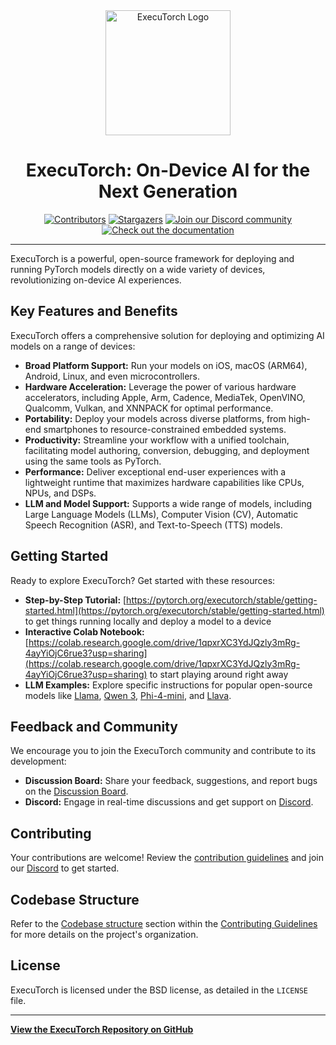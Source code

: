 <div align="center">
  <img src="docs/source/_static/img/et-logo.png" alt="ExecuTorch Logo" width="200">
  <h1 align="center">ExecuTorch: On-Device AI for the Next Generation</h1>
</div>

<div align="center">
  <a href="https://github.com/pytorch/executorch/graphs/contributors"><img src="https://img.shields.io/github/contributors/pytorch/executorch?style=for-the-badge&color=blue" alt="Contributors"></a>
  <a href="https://github.com/pytorch/executorch/stargazers"><img src="https://img.shields.io/github/stars/pytorch/executorch?style=for-the-badge&color=blue" alt="Stargazers"></a>
  <a href="https://discord.gg/Dh43CKSAdc"><img src="https://img.shields.io/badge/Discord-Join%20Us-purple?logo=discord&logoColor=white&style=for-the-badge" alt="Join our Discord community"></a>
  <a href="https://pytorch.org/executorch/main/index"><img src="https://img.shields.io/badge/Documentation-000?logo=googledocs&logoColor=FFE165&style=for-the-badge" alt="Check out the documentation"></a>
  <hr>
</div>

ExecuTorch is a powerful, open-source framework for deploying and running PyTorch models directly on a wide variety of devices, revolutionizing on-device AI experiences.

## Key Features and Benefits

ExecuTorch offers a comprehensive solution for deploying and optimizing AI models on a range of devices:

*   **Broad Platform Support:** Run your models on iOS, macOS (ARM64), Android, Linux, and even microcontrollers.
*   **Hardware Acceleration:** Leverage the power of various hardware accelerators, including Apple, Arm, Cadence, MediaTek, OpenVINO, Qualcomm, Vulkan, and XNNPACK for optimal performance.
*   **Portability:** Deploy your models across diverse platforms, from high-end smartphones to resource-constrained embedded systems.
*   **Productivity:** Streamline your workflow with a unified toolchain, facilitating model authoring, conversion, debugging, and deployment using the same tools as PyTorch.
*   **Performance:** Deliver exceptional end-user experiences with a lightweight runtime that maximizes hardware capabilities like CPUs, NPUs, and DSPs.
*   **LLM and Model Support:** Supports a wide range of models, including Large Language Models (LLMs), Computer Vision (CV), Automatic Speech Recognition (ASR), and Text-to-Speech (TTS) models.

## Getting Started

Ready to explore ExecuTorch? Get started with these resources:

*   **Step-by-Step Tutorial:**  [https://pytorch.org/executorch/stable/getting-started.html](https://pytorch.org/executorch/stable/getting-started.html) to get things running locally and deploy a model to a device
*   **Interactive Colab Notebook:** [https://colab.research.google.com/drive/1qpxrXC3YdJQzly3mRg-4ayYiOjC6rue3?usp=sharing](https://colab.research.google.com/drive/1qpxrXC3YdJQzly3mRg-4ayYiOjC6rue3?usp=sharing) to start playing around right away
*   **LLM Examples:** Explore specific instructions for popular open-source models like [Llama](examples/models/llama/README.md), [Qwen 3](examples/models/qwen3/README.md), [Phi-4-mini](examples/models/phi_4_mini/README.md), and [Llava](examples/models/llava/README.md).

## Feedback and Community

We encourage you to join the ExecuTorch community and contribute to its development:

*   **Discussion Board:** Share your feedback, suggestions, and report bugs on the [Discussion Board](https://github.com/pytorch/executorch/discussions).
*   **Discord:** Engage in real-time discussions and get support on [Discord](https://discord.gg/Dh43CKSAdc).

## Contributing

Your contributions are welcome! Review the [contribution guidelines](CONTRIBUTING.md) and join our [Discord](https://discord.gg/Dh43CKSAdc) to get started.

## Codebase Structure

Refer to the [Codebase structure](CONTRIBUTING.md#codebase-structure) section within the [Contributing Guidelines](CONTRIBUTING.md) for more details on the project's organization.

## License

ExecuTorch is licensed under the BSD license, as detailed in the `LICENSE` file.

---

**[View the ExecuTorch Repository on GitHub](https://github.com/pytorch/executorch)**